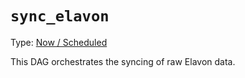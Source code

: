 # `sync_elavon`

Type: [Now / Scheduled](https://docs.calitp.org/data-infra/airflow/dags-maintenance.html)

This DAG orchestrates the syncing of raw Elavon data.
